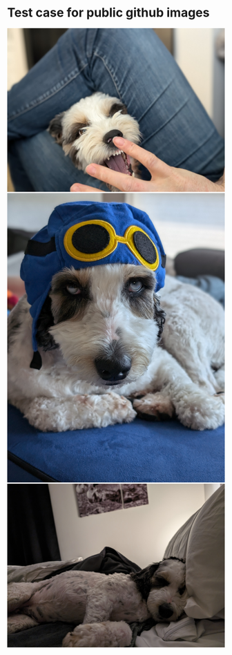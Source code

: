 # Test case for public github images

![Biting](figures/biting.jpg)
![Hat](figures/hat.jpg)
![Pillow](figures/pillow.jpg)